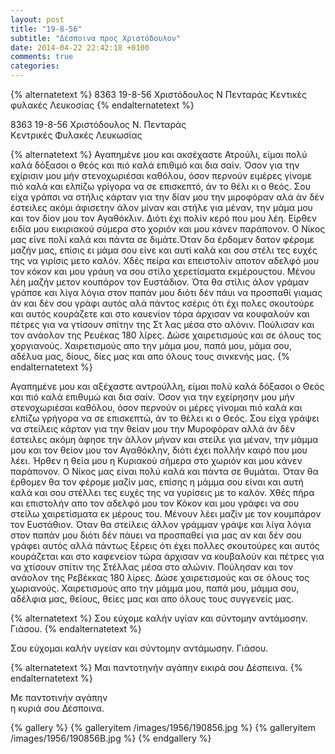 ```yaml
---
layout: post
title: "19-8-56"
subtitle: "Δέσποινα προς Χριστόδουλον"
date: 2014-04-22 22:42:18 +0100
comments: true
categories: 
---
```


{% alternatetext %}
8363 19-8-56 Χριστόδουλος Ν Πενταράς
Κεντικές φυλακές Λευκοσίας
{% endalternatetext %}

8363 19-8-56 Χριστόδουλος Ν. Πενταράς<br/>
Κεντρικές Φυλακές Λευκωσίας

{% alternatetext %}
Αγαπημένε μου και ακσέχαστε Ατρούλι, είμαι πολύ καλά δόξασοι ο θεός και πιό καλά επιθιμό και δια σαίν. Όσον για την εχίρισιν μου μήν στενοχωριέσαι καθόλου, όσον περνούν ειμέρες γίνομε πιό καλά και ελπίζω γρίγορα να σε επισκεπτό, άν το θέλι κι ο θεός. Σου είχα γράπσι να στήλις κάρταν για την δίαν μου την μιροφόραν αλά άν δέν έστειλες ακόμι άφισετην άλον μίναν και στήλε για μέναν, την μάμα μου και τον δίον μου τον Αγαθόκλιν. Διότι έχι πολίν κερό που μου λέη. Είρθεν ειδία μου εικιριακού σύμερα στο χοριόν και μου κάνεν παράπονον. Ο Νίκος μας είνε πολί καλά και πάντα σε διμάτε.Όταν δα έρδομεν δατον φέρομε μαζήν μας, επίσις ει μάμα σου είνε και αυτί καλά και σου στέλι τες ευχές της να γιρίσις μετο καλόν. Χδές πείρα και επειστολίν αποτον αδελφό μου τον κόκον και μου γράυη να σου στίλο χερετίσματα εκμέρουςτου. Μένου λέη μαζήν μετον κουπάρον τον Ευστάδιον. Ότα θα στίλις άλον γράμαν γράπσε και λίγα λόγια στον παπάν μου διότι δέν πάυι να προσπαθί γιαμας άν και δέν σου γράφι αυτός αλά πάντος κσέρις ότι έχι πολες σκουτούρε και αυτός κουράζετε και στο καυενίον τόρα άρχισαν να κουφαλούν και πέτρες για να γτίσουν σπίτην της Στ ́λας μέσα στο αλόνιν. Πούλισαν και τον ανάολον της Ρευέκας 180 λίρες.
Δώσε χαιρετισμούς και σε όλους τος χοργιανούς.
Χαιρετισμούς απο την μάμα μου, παπά μου, μάμα σου, αδέλυα μας, δίους, δίες μας και απο όλους τους σινκενής μας.
{% endalternatetext %}

Αγαπημένε μου και αξέχαστε αντρούλλη, είμαι πολύ καλά δόξασοι ο Θεός και πιό καλά επιθυμώ και δια σαίν. Όσον για την εχείρησην μου μήν στενοχωριέσαι καθόλου, όσον περνούν οι μέρες γίνομαι πιό καλά και ελπίζω γρήγορα να σε επισκεπτώ, άν το θέλει κι ο Θεός. Σου είχα γράψει να στείλεις κάρταν για την θείαν μου την Μυροφόραν αλλά άν δέν έστειλες ακόμη άφησε την άλλον μήναν και στείλε για μέναν, την μάμμα μου και τον θείον μου τον Αγαθόκλην, διότι έχει πολλήν καιρό που μου λέει. Ήρθεν η θεία μου η Κυριακού σήμερα στο χωριόν και μου κάνεν παράπονον. Ο Νίκος μας είναι πολύ καλά και πάντα σε θυμάται. Όταν θα έρθομεν θα τον φέρομε μαζίν μας, επίσης η μάμμα σου είναι και αυτή καλά και σου στέλλει τες ευχές της να γυρίσεις με το καλόν. Χθές πήρα και επιστολήν απο τον αδελφό μου τον Κόκον και μου γράφει να σου στείλω χαιρετίσματα εκ μέρους του. Μένουν λέει μαζίν με τον κουμπάρον τον Ευστάθιον. Όταν θα στείλεις άλλον γράμμαν γράψε και λίγα λόγια στον παπάν μου διότι δέν πάυει να προσπαθεί για μας αν και δέν σου γράφει αυτός αλλά πάντως ξέρεις ότι έχει πολλες σκουτούρες και αυτός κουράζεται και στο καφενείον τώρα άρχισαν να κουβαλούν και πέτρες για να χτίσουν σπίτιν της Στέλλας μέσα στο αλώνιν. Πούλησαν και τον ανάολον της Ρεβέκκας 180 λίρες.
Δώσε χαιρετισμούς και σε όλους τος χωριανούς.
Χαιρετισμούς απο την μάμμα μου, παπά μου, μάμμα σου, αδέλφια μας, θείους, θείες μας και απο όλους τους συγγενείς μας.

{% alternatetext %}
Σου εύχομε καλήν υγίαν και σύντομην αντάμοσην. Γιάσου.
{% endalternatetext %}

Σου εύχομαι καλήν υγείαν και σύντομην αντάμωσην. Γιάσου.

{% alternatetext %}
Μαι παντοτηνήν αγάπην
 εικιρά σου Δέσπεινα.
{% endalternatetext %}

Με παντοτινήν αγάπην<br/>
η κυριά σου Δέσποινα.

{% gallery %}
  {% galleryitem /images/1956/190856.jpg %}
  {% galleryitem /images/1956/190856B.jpg %}
{% endgallery %}
